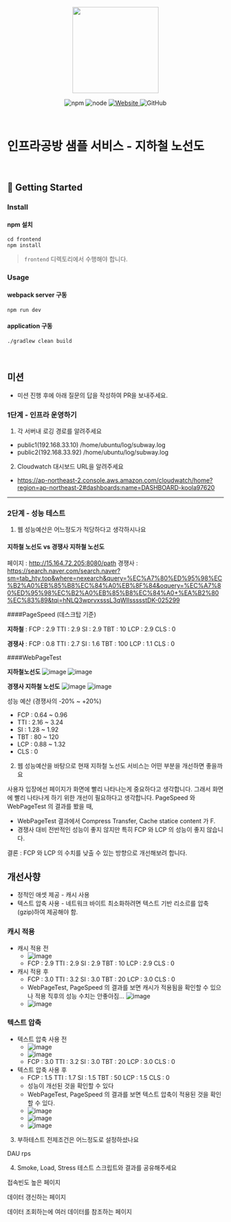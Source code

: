 <p align="center">
    <img width="200px;" src="https://raw.githubusercontent.com/woowacourse/atdd-subway-admin-frontend/master/images/main_logo.png"/>
</p>
<p align="center">
  <img alt="npm" src="https://img.shields.io/badge/npm-%3E%3D%205.5.0-blue">
  <img alt="node" src="https://img.shields.io/badge/node-%3E%3D%209.3.0-blue">
  <a href="https://edu.nextstep.camp/c/R89PYi5H" alt="nextstep atdd">
    <img alt="Website" src="https://img.shields.io/website?url=https%3A%2F%2Fedu.nextstep.camp%2Fc%2FR89PYi5H">
  </a>
  <img alt="GitHub" src="https://img.shields.io/github/license/next-step/atdd-subway-service">
</p>

<br>

# 인프라공방 샘플 서비스 - 지하철 노선도

<br>

## 🚀 Getting Started

### Install
#### npm 설치
```
cd frontend
npm install
```
> `frontend` 디렉토리에서 수행해야 합니다.

### Usage
#### webpack server 구동
```
npm run dev
```
#### application 구동
```
./gradlew clean build
```
<br>

## 미션

* 미션 진행 후에 아래 질문의 답을 작성하여 PR을 보내주세요.

### 1단계 - 인프라 운영하기
1. 각 서버내 로깅 경로를 알려주세요
- public1(192.168.33.10) /home/ubuntu/log/subway.log
- public2(192.168.33.92) /home/ubuntu/log/subway.log


2. Cloudwatch 대시보드 URL을 알려주세요
- https://ap-northeast-2.console.aws.amazon.com/cloudwatch/home?region=ap-northeast-2#dashboards:name=DASHBOARD-koola97620
---

### 2단계 - 성능 테스트
1. 웹 성능예산은 어느정도가 적당하다고 생각하시나요

#### 지하철 노선도 vs 경쟁사 지하철 노선도 

페이지 : http://15.164.72.205:8080/path
경쟁사 : https://search.naver.com/search.naver?sm=tab_hty.top&where=nexearch&query=%EC%A7%80%ED%95%98%EC%B2%A0%EB%85%B8%EC%84%A0%EB%8F%84&oquery=%EC%A7%80%ED%95%98%EC%B2%A0%EB%85%B8%EC%84%A0+%EA%B2%80%EC%83%89&tqi=hNLQ3wprvxsssL3qWIlssssstDK-025299

####PageSpeed (데스크탑 기준)

**지하철** : FCP : 2.9 TTI : 2.9 SI  : 2.9 TBT : 10  LCP : 2.9 CLS : 0

**경쟁사** : FCP : 0.8 TTI : 2.7 SI  : 1.6 TBT : 100 LCP : 1.1 CLS : 0

####WebPageTest

**지하철노선도**
![image](https://user-images.githubusercontent.com/10750614/147131366-46782dd7-a618-4861-8ba1-2f624c628514.png)
![image](https://user-images.githubusercontent.com/10750614/147243690-78362f1d-9c22-4e66-a7c5-99935a0c7cf4.png)

**경쟁사 지하철 노선도**
![image](https://user-images.githubusercontent.com/10750614/147132211-01fbe5ed-d62f-437b-818a-8fdbf0dcbfbc.png)
![image](https://user-images.githubusercontent.com/10750614/147243642-cb56e964-d4ff-46a2-bde5-a449062ecd24.png)


성능 예산 (경쟁사의 -20% ~ +20%)
 - FCP : 0.64 ~ 0.96  
 - TTI : 2.16 ~ 3.24
 - SI  : 1.28 ~ 1.92
 - TBT : 80 ~ 120
 - LCP : 0.88 ~ 1.32
 - CLS : 0


2. 웹 성능예산을 바탕으로 현재 지하철 노선도 서비스는 어떤 부분을 개선하면 좋을까요

사용자 입장에선 페이지가 화면에 빨리 나타나는게 중요하다고 생각합니다. 그래서 화면에 빨리 나타나게 하기 위한 개선이 필요하다고 생각합니다.
PageSpeed 와 WebPageTest 의 결과를 봤을 때,

- WebPageTest 결과에서 Compress Transfer, Cache statice content 가 F. 
- 경쟁사 대비 전반적인 성능이 좋지 않지만 특히 FCP 와 LCP 의 성능이 좋지 않습니다. 

결론 : FCP 와 LCP 의 수치를 낮출 수 있는 방향으로 개선해보려 합니다.

## 개선사향
  - 정적인 애셋 제공 - 캐시 사용 
  - 텍스트 압축 사용 - 네트워크 바이트 최소화하려면 텍스트 기반 리소르를 압축(gzip)하여 제공해야 함.

### 캐시 적용
- 캐시 적용 전
  - ![image](https://user-images.githubusercontent.com/10750614/147263723-d3c580e2-66d7-40f9-adca-3ebd719d119a.png)
  - FCP : 2.9 TTI : 2.9 SI  : 2.9 TBT : 10  LCP : 2.9 CLS : 0
- 캐시 적용 후
  - FCP : 3.0 TTI : 3.2 SI  : 3.0 TBT : 20  LCP : 3.0 CLS : 0
  - WebPageTest, PageSpeed 의 결과를 보면 캐시가 적용됨을 확인할 수 있으나 적용 직후의 성능 수치는 안좋아짐...
    ![image](https://user-images.githubusercontent.com/10750614/147264375-26fa054c-5de1-424f-b956-6d460b3aa1c7.png)
  - ![image](https://user-images.githubusercontent.com/10750614/147264436-1c91e750-1660-4e15-99fb-abcd25531e70.png)

### 텍스트 압축

- 텍스트 압축 사용 전
  - ![image](https://user-images.githubusercontent.com/10750614/147265673-d38abacd-959b-462a-932e-38a5ac00dd3c.png)
  - ![image](https://user-images.githubusercontent.com/10750614/147267876-a472f6db-bbc1-4ec3-afce-1c9dad283935.png)
  - FCP : 3.0 TTI : 3.2 SI  : 3.0 TBT : 20  LCP : 3.0 CLS : 0
- 텍스트 압축 사용 후
  - FCP : 1.5 TTI : 1.7 SI  : 1.5 TBT : 50  LCP : 1.5 CLS : 0
  - 성능이 개선된 것을 확인할 수 있다
  - WebPageTest, PageSpeed 의 결과를 보면 텍스트 압축이 적용된 것을 확인할 수 있다.
  - ![image](https://user-images.githubusercontent.com/10750614/147267406-2beb92f0-4513-4ce5-8a4b-40f8e0332cc5.png)
  - ![image](https://user-images.githubusercontent.com/10750614/147267291-c874295b-e638-409d-a1cd-7f87fb8588f2.png)
  - ![image](https://user-images.githubusercontent.com/10750614/147267922-1e132992-c46e-46ce-a366-f9635226e1a4.png)



3. 부하테스트 전제조건은 어느정도로 설정하셨나요

DAU
rps



4. Smoke, Load, Stress 테스트 스크립트와 결과를 공유해주세요 

접속빈도 높은 페이지

데이터 갱신하는 페이지

데이터 조회하는에 여러 데이터를 참조하는 페이지





